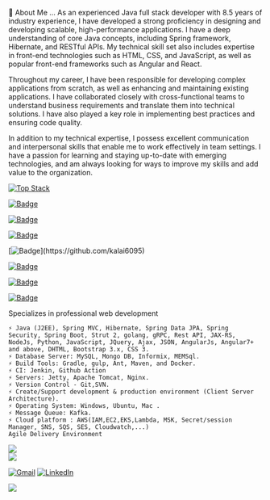 💬 About Me ...
As an experienced Java full stack developer with 8.5 years of industry experience, I have developed a strong proficiency in designing and developing scalable, high-performance applications. I have a deep understanding of core Java concepts, including Spring framework, Hibernate, and RESTful APIs. My technical skill set also includes expertise in front-end technologies such as HTML, CSS, and JavaScript, as well as popular front-end frameworks such as Angular and React.

Throughout my career, I have been responsible for developing complex applications from scratch, as well as enhancing and maintaining existing applications. I have collaborated closely with cross-functional teams to understand business requirements and translate them into technical solutions. I have also played a key role in implementing best practices and ensuring code quality.

In addition to my technical expertise, I possess excellent communication and interpersonal skills that enable me to work effectively in team settings. I have a passion for learning and staying up-to-date with emerging technologies, and am always looking for ways to improve my skills and add value to the organization.

[![Top Stack](https://widget.realdeveloper.pro/api/top?stack=Java,Node.js,Python)](https://github.com/kalai6095)

[![Badge](https://widget.realdeveloper.pro/api/badge?title=Languages&badges=Java,Node.js,Python,Golang,JavaScript,SQL)](https://github.com/kalai6095)

[![Badge](https://widget.realdeveloper.pro/api/badge?title=Back%20End%20Framework&badges=Spring%20MVC,Spring%20Data%20JPA,Spring%20Security,Spring%20Boot,Hibernate,Strut2,gRPC,Rest%20API,JAX-RS)](https://github.com/kalai6095)

[![Badge](https://widget.realdeveloper.pro/api/badge?title=Front%20End%20Framework&badges=Express.js,Angular,jQuery,Socket.io,Bootstrap)](https://github.com/kalai6095)

[![Badge](https://widget.realdeveloper.pro/api/badge?title=AWS&badges=IAM,EC2,ECS,EKS,Lambda,MSK,Secret/Session%20Manager,SNS,SQS,SES,Cloudwatch,...)](https://github.com/kalai6095)

[![Badge](https://widget.realdeveloper.pro/api/badge?title=Database&badges=MySQL,Informix,memSQL,MongoDB)](https://github.com/kalai6095)

[![Badge](https://widget.realdeveloper.pro/api/badge?title=Build%20Tool&badges=Maven,Ant,Gradle,Make,Docker)](https://github.com/kalai6095)

[![Badge](https://widget.realdeveloper.pro/api/badge?title=CI&badges=Jenkin)](https://github.com/kalai6095)

     
Specializes in professional web development

    ⚡ Java (J2EE), Spring MVC, Hibernate, Spring Data JPA, Spring Security, Spring Boot, Strut 2, golang, gRPC, Rest API, JAX-RS, NodeJs, Python, JavaScript, JQuery, Ajax, JSON, AngularJs, Angular7+ and above, DHTML, Bootstrap 3.x, CSS 3.
    ⚡ Database Server: MySQL, Mongo DB, Informix, MEMSql.
    ⚡ Build Tools: Gradle, gulp, Ant, Maven, and Docker.
    ⚡ CI: Jenkin, Github Action
    ⚡ Servers: Jetty, Apache Tomcat, Nginx.
    ⚡ Version Control - Git,SVN.
    ⚡ Create/Support development & production environment (Client Server Architecture).
    ⚡ Operating System: Windows, Ubuntu, Mac .
    ⚡ Message Queue: Kafka.
    ⚡ Cloud platform : AWS(IAM,EC2,EKS,Lambda, MSK, Secret/session Manager, SNS, SQS, SES, Cloudwatch,...) 
    Agile Delivery Environment

![](https://github-readme-streak-stats.herokuapp.com/?user=kalai6095&theme=tokyonight&hide_border=false)<br/>
![](https://github-readme-stats.vercel.app/api/top-langs/?username=kalai6095&theme=tokyonight&hide_border=false&include_all_commits=false&count_private=false&layout=compact)

    
[![Gmail](https://img.shields.io/badge/-GMAIL-D14836?style=for-the-badge&logo=gmail&logoColor=white)](mailto:kalai6095@gmail.com)
[![LinkedIn](https://img.shields.io/badge/-LINKEDIN-0077B5?style=for-the-badge&logo=linkedin&logoColor=white)](https://www.linkedin.com/in/kalaiselvan-a-1431b08b/)

[![](https://visitcount.itsvg.in/api?id=kalai6095&icon=0&color=1)](https://visitcount.itsvg.in)
